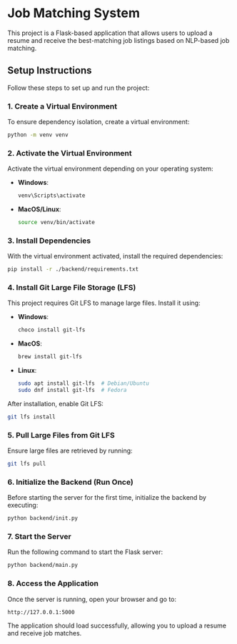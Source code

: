 # Job Matching System

This project is a Flask-based application that allows users to upload a resume and receive the best-matching job listings based on NLP-based job matching.

## Setup Instructions

Follow these steps to set up and run the project:

### 1. Create a Virtual Environment
To ensure dependency isolation, create a virtual environment:
```sh
python -m venv venv
```

### 2. Activate the Virtual Environment
Activate the virtual environment depending on your operating system:
- **Windows**:
  ```sh
  venv\Scripts\activate
  ```
- **MacOS/Linux**:
  ```sh
  source venv/bin/activate
  ```

### 3. Install Dependencies
With the virtual environment activated, install the required dependencies:
```sh
pip install -r ./backend/requirements.txt
```

### 4. Install Git Large File Storage (LFS)
This project requires Git LFS to manage large files. Install it using:
- **Windows**:
  ```sh
  choco install git-lfs
  ```
- **MacOS**:
  ```sh
  brew install git-lfs
  ```
- **Linux**:
  ```sh
  sudo apt install git-lfs  # Debian/Ubuntu
  sudo dnf install git-lfs  # Fedora
  ```
After installation, enable Git LFS:
```sh
git lfs install
```

### 5. Pull Large Files from Git LFS
Ensure large files are retrieved by running:
```sh
git lfs pull
```

### 6. Initialize the Backend (Run Once)
Before starting the server for the first time, initialize the backend by executing:
```sh
python backend/init.py
```

### 7. Start the Server
Run the following command to start the Flask server:
```sh
python backend/main.py
```

### 8. Access the Application
Once the server is running, open your browser and go to:
```
http://127.0.0.1:5000
```

The application should load successfully, allowing you to upload a resume and receive job matches.

